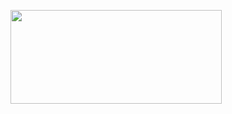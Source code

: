 <p><a href="https://t.co/PUAXL2xiAk#marvelcontest_hack" target="_blank"><img style="vertical-align: middle;" src="https://i.imgur.com/jtABW5Q.png" alt="" width="338" height="150" /></a></p>